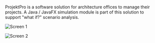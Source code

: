 ProjektPro is a software solution for architecture offices to manage their projects. 
A Java / JavaFX simulation module is part of this solution to support "what if?" scenario analysis.

![Screen 1](screen1.jpg)

![Screen 2](screen2.jpg)